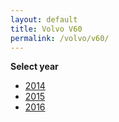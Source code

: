 ```yaml
---
layout: default
title: Volvo V60
permalink: /volvo/v60/
---
```

**Select year**

- [2014](/volvo/v60/2014/)
- [2015](/volvo/v60/2015/)
- [2016](/volvo/v60/2016/)